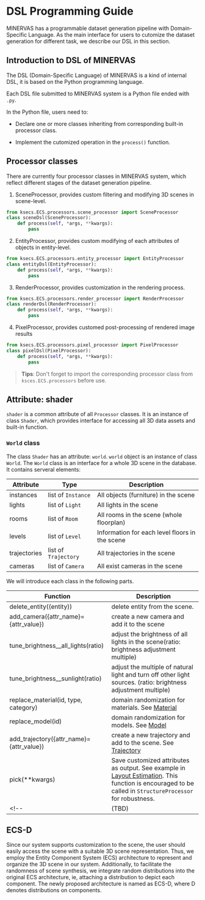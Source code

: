 # DSL Programming Guide

MINERVAS has a programmable dataset generation pipeline with Domain-Specific Language. As the main interface for users to cutomize the dataset generation for different task, we describe our DSL in this section.

<!-- <span style="color:blue">*Comments:* Many formats in DSL description is not unified. </span> -->
<!-- toc -->

## Introduction to DSL of MINERVAS

The DSL (Domain-Specific Language) of MINERVAS is a kind of internal DSL, it is based on the Python programming language. 

Each DSL file submitted to MINERVAS system is a Python file ended with `.py`. 

In the Python file, users need to:
* Declare one or more classes inheriting from corresponding built-in processor class.
- Implement the cutomized operation in the `process()` function.
<!-- The essence of DSL writing is that the user customizes one or more subclasses in the py file. 
The subclasses:
* Three subclasses of the Processor class inherited from KsSDK
- Borrow the interface provided by the SDK and inherited attributes to implement custom functions in the `process()` function -->

## Processor classes
There are currently four processor classes in MINERVAS system, which reflect different stages of the dataset generation pipeline.

<!-- <span style="color:blue">TODO: Need updates. </span> -->

1. SceneProcessor, provides custom filtering and modifying 3D scenes in scene-level.
```python
from ksecs.ECS.processors.scene_processor import SceneProcessor
class sceneDsl(SceneProcessor):
	def process(self, *args, **kwargs):
		pass
```
2. EntityProcessor, provides custom modifying of each attributes of objects in entity-level.
```python
from ksecs.ECS.processors.entity_processor import EntityProcessor
class entityDsl(EntityProcessor):
	def process(self, *args, **kwargs):
		pass
```
3. RenderProcessor, provides customization in the rendering process. 
```python
from ksecs.ECS.processors.render_processor import RenderProcessor
class renderDsl(RenderProcessor):
	def process(self, *args, **kwargs):
		pass
```
4. PixelProcessor, provides customed post-processing of rendered image results
```python
from ksecs.ECS.processors.pixel_processor import PixelProcessor
class pixelDsl(PixelProcessor):
	def process(self, *args, **kwargs):
		pass
```
<!-- 5. StructureProcessor, edit the output structured data
```python
from ksecs.ECS.processors.structure_processor import StructureProcessor
class structureDsl(StructureProcessor):
	def process(self, *args, **kwargs):
		pass
``` -->
> **Tips**: Don't forget to import the corresponding processor class from `ksces.ECS.processors` before use.

<!-- ## An attribute - shader -->
## Attribute: shader
`shader` is a common attribute of all `Processor` classes. It is an instance of class `Shader`, which provides interface for accessing all 3D data assets and built-in function.

<!-- Concretly, the class `Shader` has two attributes: `world` and `image_handler` which are instances of class `World` and class `ImageHandler`.

<span style="color:blue">*Comments:* `Shader` has any functions? </span> -->
### `World` class

<!-- The user-defined class inherits the attribute shader, which connects to the underlying data structure of the SDK. -->
<!-- Shader is an instantiated object of class `Shader`, which has attributes world and image_handler -->


<!-- <span style="color:blue">*Comments:* More details (e.g. function list.) may be added for `World`, `Element` and `ImageHandler`.</span> -->

<!-- World is an instantiated object of class World, which is used to store the "database" of the input data of CC world, which is composed of various entities of Elment. -->

The class `Shader` has an attribute: `world`.
`world` object is an instance of class `World`. The `World` class is an interface for a whole 3D scene in the database. It contains serveral elements:

| Attribute | Type | Description    |
|---    |---  |---   |
| instances | list of `Instance` | All objects (furniture) in the scene |
| lights | list of `Light` | All lights in the scene |
| rooms | list of `Room` | All rooms in the scene (whole floorplan) |
| levels | list of `Level` | Information for each level floors in the scene|
| trajectories | list of `Trajectory` | All trajectories in the scene |
| cameras | list of `Camera` | All exist cameras in the scene |

We will introduce each class in the following parts.
<!-- #### Element
Currently supports six elements `Instance`, `Light`, `Room`, `Level`, `Trajectory`, and `Camera`.
Each element corresponds to a class, with its own attributes and methods -->

|Function|Description|
|---|---|
|delete_entity((entity)) |delete entity from the scene.|
|add_camera({attr_name}={attr_value})|create a new camera and add it to the scene|
|tune_brightness__all_lights(ratio) | adjust the brightness of all lights in the scene(ratio: brightness adjustment multiple)|
|tune_brightness__sunlight(ratio) | adjust the multiple of natural light and turn off other light sources. (ratio: brightness adjustment multiple) |
|replace_material(id, type, category) |domain randomization for materials. See [Material](./dsl/material.md)|
|replace_model(id)|domain randomization for models. See [Model](./dsl/mesh.md)|
|add_trajectory({attr_name}={attr_value})| create a new trajectory and add to the scene. See [Trajectory](./dsl/trajectory.md)|
|pick(**kwargs)|Save customized attributes as output. See example in [Layout Estimation](./examples/layout_estimation.md). This function is encouraged to be called in `StructureProcessor` for robustness.|
<!-- |(TBD)|-| -->

<!-- ### `ImageHandler` class

`image_handler` object is an instance of class `ImageHandler`. This class contains severl image-related operations which we will introduce in [Noise Simulation](dsl/pixel_process/noise.md).

| Attribute | Type | Description    |
|---    |---  |---   |
| (TBD) | - | - |

| Function | Description    |
|---    |---   |
| save_files(cid, content, suffix, name) | - |
|(TBD)|-| -->

## ECS-D
Since our system supports customization to the scene, the user should easily access the scene with a suitable 3D scene representation. Thus, we employ the Entity Component System (ECS) architecture to represent and organize the 3D scene in our system. Additionally, to facilitate the randomness of scene synthesis, we integrate random distributions into the original ECS architecture, ie, attaching a distribution to depict each component. The newly proposed architecture is named as ECS-D, where D denotes distributions on components.
